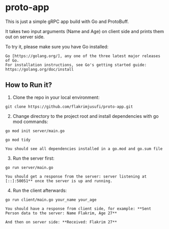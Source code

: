 # proto-app

This is just a simple gRPC app build with Go and ProtoBuff.

It takes two input arguments (Name and Age) on client side and prints them out on server side.

To try it, please make sure you have Go installed:

~~~~
Go [https://golang.org/], any one of the three latest major releases of Go.
For installation instructions, see Go's getting started guide: https://golang.org/doc/install
~~~~

## How to Run it?

1. Clone the repo in your local environment:

~~~~
git clone https://github.com/flakrimjusufi/proto-app.git
~~~~

2. Change directory to the project root and install dependencies with go mod commands:

`go mod init server/main.go`

`go mod tidy` 

~~~~
You should see all dependencies installed in a go.mod and go.sum file 
~~~~

3. Run the server first:

`go run server/main.go`

~~~~
You should get a response from the server: server listening at [::]:50051** once the server is up and running.
~~~~

4. Run the client afterwards:

`go run client/main.go your_name your_age`

~~~~
You should have a response from client side, for example: **Sent Person data to the server: Name Flakrim, Age 27**

And then on server side: **Received: Flakrim 27** 
~~~~